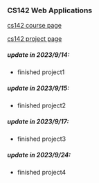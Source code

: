 ### CS142  Web Applications

[cs142 course page](https://web.stanford.edu/class/cs142/index.html)

[cs142 project page](https://web.stanford.edu/class/cs142/projects.html)

##### update in 2023/9/14:

- finished project1

##### update in 2023/9/15:

- finished project2

##### update in 2023/9/17:
- finished project3 

##### update in 2023/9/24:
- finished project4